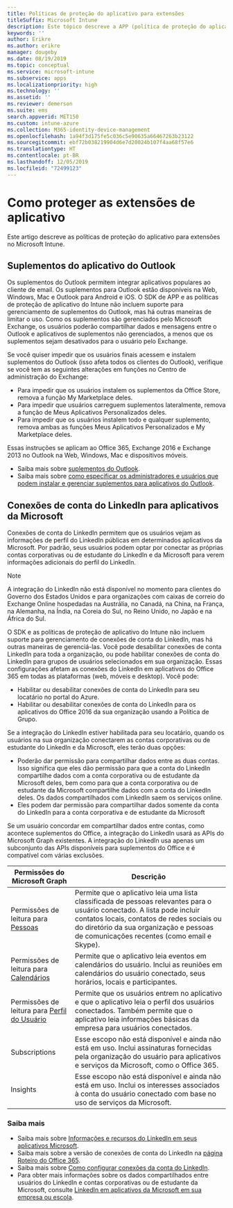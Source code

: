 ```yaml
---
title: Políticas de proteção do aplicativo para extensões
titleSuffix: Microsoft Intune
description: Este tópico descreve a APP (política de proteção do aplicativo) para extensões.
keywords: ''
author: Erikre
ms.author: erikre
manager: dougeby
ms.date: 08/19/2019
ms.topic: conceptual
ms.service: microsoft-intune
ms.subservice: apps
ms.localizationpriority: high
ms.technology: ''
ms.assetid: ''
ms.reviewer: demerson
ms.suite: ems
search.appverid: MET150
ms.custom: intune-azure
ms.collection: M365-identity-device-management
ms.openlocfilehash: 1a94f3d175fe5c036c5e90635a66467263b23122
ms.sourcegitcommit: ebf72b038219904d6e7d20024b107f4aa68f57e6
ms.translationtype: HT
ms.contentlocale: pt-BR
ms.lasthandoff: 12/05/2019
ms.locfileid: "72499123"
---
```

# <a name="protecting-application-extensions"></a>Como proteger as extensões de aplicativo

Este artigo descreve as políticas de proteção do aplicativo para extensões no Microsoft Intune.

## <a name="add-ins-for-outlook-app"></a>Suplementos do aplicativo do Outlook

Os suplementos do Outlook permitem integrar aplicativos populares ao cliente de email. Os suplementos para Outlook estão disponíveis na Web, Windows, Mac e Outlook para Android e iOS. O SDK de APP e as políticas de proteção de aplicativo do Intune não incluem suporte para gerenciamento de suplementos do Outlook, mas há outras maneiras de limitar o uso. Como os suplementos são gerenciados pelo Microsoft Exchange, os usuários poderão compartilhar dados e mensagens entre o Outlook e aplicativos de suplementos não gerenciados, a menos que os suplementos sejam desativados para o usuário pelo Exchange.

Se você quiser impedir que os usuários finais acessem e instalem suplementos do Outlook (isso afeta todos os clientes do Outlook), verifique se você tem as seguintes alterações em funções no Centro de administração do Exchange:

- Para impedir que os usuários instalem os suplementos da Office Store, remova a função My Marketplace deles.
- Para impedir que usuários carreguem suplementos lateralmente, remova a função de Meus Aplicativos Personalizados deles.
- Para impedir que os usuários instalem todo e qualquer suplemento, remova ambas as funções Meus Aplicativos Personalizados e My Marketplace deles.

Essas instruções se aplicam ao Office 365, Exchange 2016 e Exchange 2013 no Outlook na Web, Windows, Mac e dispositivos móveis.

- Saiba mais sobre [suplementos do Outlook](https://technet.microsoft.com/library/jj943753(v=exchg.150).aspx).
- Saiba mais sobre [como especificar os administradores e usuários que podem instalar e gerenciar suplementos para aplicativos do Outlook](https://technet.microsoft.com/library/jj943754(v=exchg.150).aspx).

## <a name="linkedin-account-connections-for-microsoft-apps"></a>Conexões de conta do LinkedIn para aplicativos da Microsoft

Conexões de conta do LinkedIn permitem que os usuários vejam as informações de perfil do LinkedIn públicas em determinados aplicativos da Microsoft. Por padrão, seus usuários podem optar por conectar as próprias contas corporativas ou de estudante do LinkedIn e da Microsoft para verem informações adicionais do perfil do LinkedIn. 

> [!NOTE]
> A integração do LinkedIn não está disponível no momento para clientes do Governo dos Estados Unidos e para organizações com caixas de correio do Exchange Online hospedadas na Austrália, no Canadá, na China, na França, na Alemanha, na Índia, na Coreia do Sul, no Reino Unido, no Japão e na África do Sul.

O SDK e as políticas de proteção de aplicativo do Intune não incluem suporte para gerenciamento de conexões de conta do LinkedIn, mas há outras maneiras de gerenciá-las. Você pode desabilitar conexões de conta LinkedIn para toda a organização, ou pode habilitar conexões de conta do LinkedIn para grupos de usuários selecionados em sua organização. Essas configurações afetam as conexões do LinkedIn em aplicativos do Office 365 em todas as plataformas (web, móveis e desktop). Você pode:

- Habilitar ou desabilitar conexões de conta do LinkedIn para seu locatário no portal do Azure. 
- Habilitar ou desabilitar conexões de conta do LinkedIn para os aplicativos do Office 2016 da sua organização usando a Política de Grupo.

Se a integração do LinkedIn estiver habilitada para seu locatário, quando os usuários na sua organização conectarem as contas corporativas ou de estudante do LinkedIn e da Microsoft, eles terão duas opções: 

- Poderão dar permissão para compartilhar dados entre as duas contas. Isso significa que eles dão permissão para que a conta do LinkedIn compartilhe dados com a conta corporativa ou de estudante da Microsoft deles, bem como para que a conta corporativa ou de estudante da Microsoft compartilhe dados com a conta do LinkedIn deles. Os dados compartilhados com LinkedIn saem os serviços online. 
- Eles podem dar permissão para compartilhar dados somente da conta do LinkedIn para a conta corporativa e de estudante da Microsoft

Se um usuário concordar em compartilhar dados entre contas, como acontece suplementos do Office, a integração do LinkedIn usará as APIs do Microsoft Graph existentes. A integração do LinkedIn usa apenas um subconjunto das APIs disponíveis para suplementos do Office e é compatível com várias exclusões.


|Permissões do Microsoft Graph  |Descrição  |
|---------|---------|
|Permissões de leitura para [Pessoas](https://developer.microsoft.com/graph/docs/concepts/permissions_reference#people-permissions)     |Permite que o aplicativo leia uma lista classificada de pessoas relevantes para o usuário conectado. A lista pode incluir contatos locais, contatos de redes sociais ou do diretório da sua organização e pessoas de comunicações recentes (como email e Skype).         |
|Permissões de leitura para [Calendários](https://developer.microsoft.com/graph/docs/concepts/permissions_reference#calendars-permissions)     |Permite que o aplicativo leia eventos em calendários do usuário. Inclui as reuniões em calendários do usuário conectado, seus horários, locais e participantes.         |
|Permissões de leitura para [Perfil do Usuário](https://developer.microsoft.com/graph/docs/concepts/permissions_reference#user-permissions)     |Permite que os usuários entrem no aplicativo e que o aplicativo leia o perfil dos usuários conectados. Também permite que o aplicativo leia informações básicas da empresa para usuários conectados.         |
|Subscriptions     |Esse escopo não está disponível e ainda não está em uso. Inclui assinaturas fornecidas pela organização do usuário para aplicativos e serviços da Microsoft, como o Office 365.         |
|Insights     |Esse escopo não está disponível e ainda não está em uso. Inclui os interesses associados à conta do usuário conectado com base no uso de serviços da Microsoft.         |

### <a name="learn-more"></a>Saiba mais

- Saiba mais sobre [Informações e recursos do LinkedIn em seus aplicativos Microsoft](https://go.microsoft.com/fwlink/?linkid=850740).
- Saiba mais sobre a versão de conexões de conta do LinkedIn na [página Roteiro do Office 365](https://products.office.com/en-US/business/office-365-roadmap?filters=%26freeformsearch=linkedin#abc). 
- Saiba mais sobre [Como configurar conexões da conta do LinkedIn](https://docs.microsoft.com/azure/active-directory/linkedin-integration).
- Para obter mais informações sobre os dados compartilhados entre usuários do LinkedIn e contas corporativas ou de estudante da Microsoft, consulte [LinkedIn em aplicativos da Microsoft em sua empresa ou escola](https://www.linkedin.com/help/linkedin/answer/84077).

